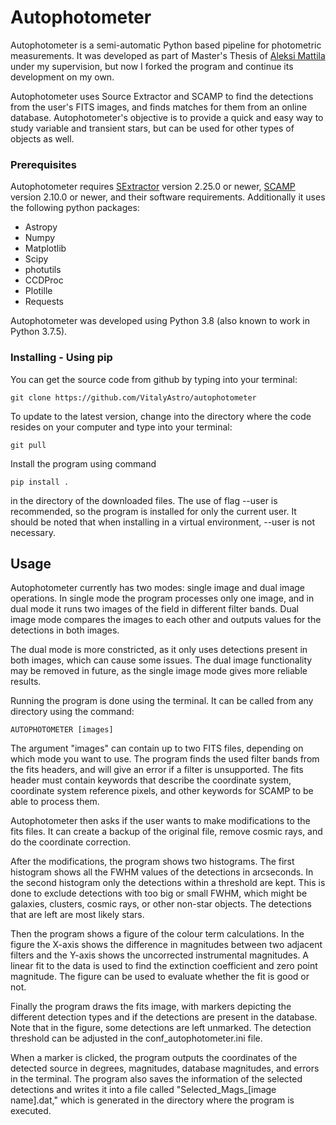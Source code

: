 # Autophotometer

Autophotometer is a semi-automatic Python based pipeline for photometric measurements.
It was developed as part of Master's Thesis of [Aleksi Mattila](https://github.com/almattil/autophotometer) under my supervision, but now I forked the program and continue its development on my own. 

Autophotometer uses Source Extractor and SCAMP to find the detections from the user's FITS images, 
and finds matches for them from an online database. 
Autophotometer's objective is to provide a quick and 
easy way to study variable and transient stars, 
but can be used for other types of objects as well.

### Prerequisites
Autophotometer requires [SExtractor](https://github.com/astromatic/sextractor) version 2.25.0 or newer,
[SCAMP](https://github.com/astromatic/scamp) version 2.10.0 or newer, and their software requirements. 
Additionally it uses the following python packages: 
  - Astropy
  - Numpy
  - Matplotlib
  - Scipy
  - photutils
  - CCDProc
  - Plotille
  - Requests

Autophotometer was developed using Python 3.8 (also known to work in Python 3.7.5).

### Installing - Using pip

You can get the source code from github by typing into your terminal:

    git clone https://github.com/VitalyAstro/autophotometer

To update to the latest version, change into the directory where the code resides on your computer and type into your terminal:

    git pull

Install the program using command

    pip install .
    
in the directory of the downloaded files. 
The use of flag --user is recommended, so the program is installed for only the current user. 
It should be noted that when installing in a virtual environment, --user is not necessary.

## Usage

Autophotometer currently has two modes: single image and dual image operations. In single mode the program processes only one image, and in dual mode it runs two images of the field in different filter bands. Dual image mode compares the images to each other and outputs values for the detections in both images.

The dual mode is more constricted, as it only uses detections present in both images, which can cause some issues. The dual image functionality may be removed in future, as the single image mode gives more reliable results.

Running the program is done using the terminal. It can be called from any directory using the command:

    AUTOPHOTOMETER [images]

The argument "images" can contain up to two FITS files, depending on which mode you want to use. The program finds the used filter bands from the fits headers, and will give an error if a filter is unsupported. The fits header must contain keywords that describe the coordinate system, coordinate system reference pixels, and other keywords for SCAMP to be able to process them.

Autophotometer then asks if the user wants to make modifications to the fits files. It can create a backup of the original file, remove cosmic rays, and do the coordinate correction.



After the modifications, the program shows two histograms. The first histogram shows all the FWHM values of the detections in arcseconds. In the second histogram only the detections within a threshold are kept. This is done to exclude detections with too big or small FWHM, which might be galaxies, clusters, cosmic rays, or other non-star objects. The detections that are left are most likely stars.

Then the program shows a figure of the colour term calculations. In the figure the X-axis shows the difference in magnitudes between two adjacent filters and the Y-axis shows the uncorrected instrumental magnitudes. A linear fit to the data is used to find the extinction coefficient and zero point magnitude. The figure can be used to evaluate whether the fit is good or not.

Finally the program draws the fits image, with markers depicting the different detection types and if the detections are present in the database. Note that in the figure, some detections are left unmarked. The detection threshold can be adjusted in the conf\_autophotometer.ini file. 

When a marker is clicked, the program outputs the coordinates of the detected source in degrees, magnitudes, database magnitudes, and errors in the terminal. The program also saves the information of the selected detections and writes it into a file called "Selected\_Mags\_[image name].dat," which is generated in the directory where the program is executed. 
